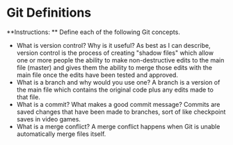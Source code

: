 # Git Definitions

**Instructions: ** Define each of the following Git concepts.

* What is version control?  Why is it useful?
As best as I can describe, version control is the process of creating "shadow files" which allow one or more people the ability to make non-destructive edits to the main file (master) and gives them the ability to merge those edits with the main file once the edits have been tested and approved.
* What is a branch and why would you use one?
A branch is a version of the main file which contains the original code plus any edits made to that file.
* What is a commit? What makes a good commit message?
Commits are saved changes that have been made to branches, sort of like checkpoint saves in video games.
* What is a merge conflict?
A merge conflict happens when Git is unable automatically merge files itself.